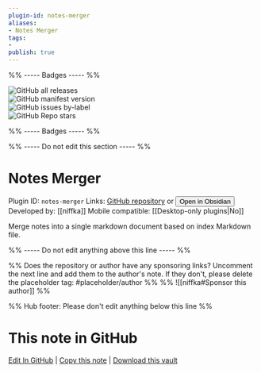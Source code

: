 ```yaml
---
plugin-id: notes-merger
aliases:
- Notes Merger
tags: 
- 
publish: true
---
```


%% ----- Badges ----- %%

![GitHub all releases](https://img.shields.io/github/downloads/niffka/notes-merger/total?color=573E7A&logo=github&style=for-the-badge)   
![GitHub manifest version](https://img.shields.io/github/manifest-json/v/niffka/notes-merger?color=573E7A&logo=github&style=for-the-badge)   
![GitHub issues by-label](https://img.shields.io/github/issues/niffka/notes-merger/help%20wanted?color=573E7A&logo=github&style=for-the-badge)   
![GitHub Repo stars](https://img.shields.io/github/stars/niffka/notes-merger?color=573E7A&logo=github&style=for-the-badge)

%% ----- Badges ----- %%

%% ----- Do not edit this section ----- %%

# Notes Merger

Plugin ID: `notes-merger`
Links: [GitHub repository](https://github.com/niffka/notes-merger) or [<button id=HH>Open in Obsidian</button>](obsidian://show-plugin?id=notes-merger)
Developed by: [[niffka]]
Mobile compatible: [[Desktop-only plugins|No]]

Merge notes into a single markdown document based on index Markdown file.

%% ----- Do not edit anything above this line ----- %% 

%% Does the repository or author have any sponsoring links? Uncomment the next line and add them to the author's note. If they don't, please delete the placeholder tag: #placeholder/author %%
%% ![[niffka#Sponsor this author]] %%

%% Hub footer: Please don't edit anything below this line %%

# This note in GitHub

<span class="git-footer">[Edit In GitHub](https://github.dev/obsidian-community/obsidian-hub/blob/main/02%20-%20Community%20Expansions/02.05%20All%20Community%20Expansions/Plugins/notes-merger.md "git-hub-edit-note") | [Copy this note](https://raw.githubusercontent.com/obsidian-community/obsidian-hub/main/02%20-%20Community%20Expansions/02.05%20All%20Community%20Expansions/Plugins/notes-merger.md "git-hub-copy-note") | [Download this vault](https://github.com/obsidian-community/obsidian-hub/archive/refs/heads/main.zip "git-hub-download-vault") </span>
